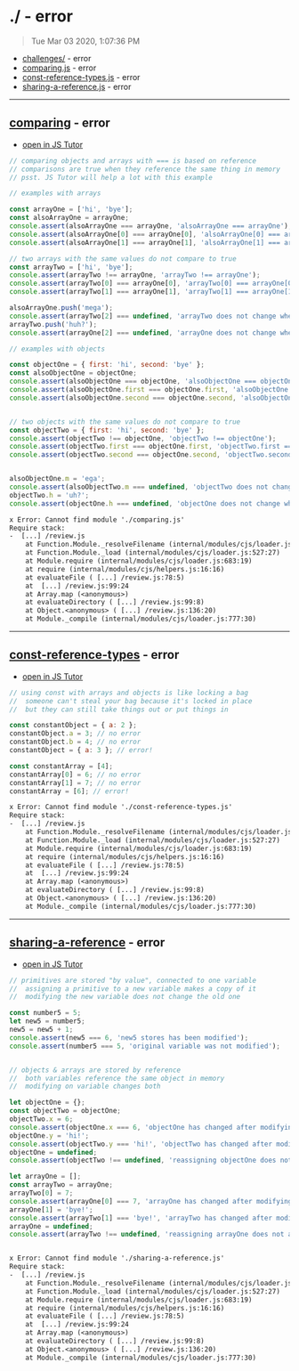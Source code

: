 # ./ - error

> Tue Mar 03 2020, 1:07:36 PM

* [challenges/](./challenges/) - error
* [comparing.js](#comparing---error) - error
* [const-reference-types.js](#const-reference-types---error) - error
* [sharing-a-reference.js](#sharing-a-reference---error) - error

---

## [comparing](./comparing.js) - error

* [open in JS Tutor](http://www.pythontutor.com/live.html#code=%2F%2F%20comparing%20objects%20and%20arrays%20with%20%3D%3D%3D%20is%20based%20on%20reference%0A%2F%2F%20comparisons%20are%20true%20when%20they%20reference%20the%20same%20thing%20in%20memory%0A%2F%2F%20psst.%20JS%20Tutor%20will%20help%20a%20lot%20with%20this%20example%0A%0A%2F%2F%20examples%20with%20arrays%0A%0Aconst%20arrayOne%20%3D%20%5B'hi'%2C%20'bye'%5D%3B%0Aconst%20alsoArrayOne%20%3D%20arrayOne%3B%0Aconsole.assert%28alsoArrayOne%20%3D%3D%3D%20arrayOne%2C%20'alsoArrayOne%20%3D%3D%3D%20arrayOne'%29%3B%0Aconsole.assert%28alsoArrayOne%5B0%5D%20%3D%3D%3D%20arrayOne%5B0%5D%2C%20'alsoArrayOne%5B0%5D%20%3D%3D%3D%20arrayOne%5B0%5D'%29%3B%0Aconsole.assert%28alsoArrayOne%5B1%5D%20%3D%3D%3D%20arrayOne%5B1%5D%2C%20'alsoArrayOne%5B1%5D%20%3D%3D%3D%20arrayOne%5B1%5D'%29%3B%0A%0A%2F%2F%20two%20arrays%20with%20the%20same%20values%20do%20not%20compare%20to%20true%0Aconst%20arrayTwo%20%3D%20%5B'hi'%2C%20'bye'%5D%3B%0Aconsole.assert%28arrayTwo%20!%3D%3D%20arrayOne%2C%20'arrayTwo%20!%3D%3D%20arrayOne'%29%3B%0Aconsole.assert%28arrayTwo%5B0%5D%20%3D%3D%3D%20arrayOne%5B0%5D%2C%20'arrayTwo%5B0%5D%20%3D%3D%3D%20arrayOne%5B0%5D'%29%3B%0Aconsole.assert%28arrayTwo%5B1%5D%20%3D%3D%3D%20arrayOne%5B1%5D%2C%20'arrayTwo%5B1%5D%20%3D%3D%3D%20arrayOne%5B1%5D'%29%3B%0A%0AalsoArrayOne.push%28'mega'%29%3B%0Aconsole.assert%28arrayTwo%5B2%5D%20%3D%3D%3D%20undefined%2C%20'arrayTwo%20does%20not%20change%20when%20arrayOne%20does'%29%3B%0AarrayTwo.push%28'huh%3F'%29%3B%0Aconsole.assert%28arrayOne%5B2%5D%20%3D%3D%3D%20undefined%2C%20'arrayOne%20does%20not%20change%20when%20arrayTwo%20does'%29%3B%0A%0A%2F%2F%20examples%20with%20objects%0A%0Aconst%20objectOne%20%3D%20%7B%20first%3A%20'hi'%2C%20second%3A%20'bye'%20%7D%3B%0Aconst%20alsoObjectOne%20%3D%20objectOne%3B%0Aconsole.assert%28alsoObjectOne%20%3D%3D%3D%20objectOne%2C%20'alsoObjectOne%20%3D%3D%3D%20objectOne'%29%3B%0Aconsole.assert%28alsoObjectOne.first%20%3D%3D%3D%20objectOne.first%2C%20'alsoObjectOne.first%20%3D%3D%3D%20objectOne.first'%29%3B%0Aconsole.assert%28alsoObjectOne.second%20%3D%3D%3D%20objectOne.second%2C%20'alsoObjectOne.second%20%3D%3D%3D%20objectOne.second'%29%3B%0A%0A%0A%2F%2F%20two%20objects%20with%20the%20same%20values%20do%20not%20compare%20to%20true%0Aconst%20objectTwo%20%3D%20%7B%20first%3A%20'hi'%2C%20second%3A%20'bye'%20%7D%3B%0Aconsole.assert%28objectTwo%20!%3D%3D%20objectOne%2C%20'objectTwo%20!%3D%3D%20objectOne'%29%3B%0Aconsole.assert%28objectTwo.first%20%3D%3D%3D%20objectOne.first%2C%20'objectTwo.first%20%3D%3D%3D%20objectOne.first'%29%3B%0Aconsole.assert%28objectTwo.second%20%3D%3D%3D%20objectOne.second%2C%20'objectTwo.second%20%3D%3D%3D%20objectOne.second'%29%3B%0A%0A%0AalsoObjectOne.m%20%3D%20'ega'%3B%0Aconsole.assert%28alsoObjectTwo.m%20%3D%3D%3D%20undefined%2C%20'objectTwo%20does%20not%20change%20when%20objectOne%20does'%29%3B%0AobjectTwo.h%20%3D%20'uh%3F'%3B%0Aconsole.assert%28objectOne.h%20%3D%3D%3D%20undefined%2C%20'objectOne%20does%20not%20change%20when%20objectTwo%20does'%29%3B%0A&cumulative=false&curInstr=2&heapPrimitives=nevernest&mode=display&origin=opt-live.js&py=js&rawInputLstJSON=%5B%5D&textReferences=false)

```js
// comparing objects and arrays with === is based on reference
// comparisons are true when they reference the same thing in memory
// psst. JS Tutor will help a lot with this example

// examples with arrays

const arrayOne = ['hi', 'bye'];
const alsoArrayOne = arrayOne;
console.assert(alsoArrayOne === arrayOne, 'alsoArrayOne === arrayOne');
console.assert(alsoArrayOne[0] === arrayOne[0], 'alsoArrayOne[0] === arrayOne[0]');
console.assert(alsoArrayOne[1] === arrayOne[1], 'alsoArrayOne[1] === arrayOne[1]');

// two arrays with the same values do not compare to true
const arrayTwo = ['hi', 'bye'];
console.assert(arrayTwo !== arrayOne, 'arrayTwo !== arrayOne');
console.assert(arrayTwo[0] === arrayOne[0], 'arrayTwo[0] === arrayOne[0]');
console.assert(arrayTwo[1] === arrayOne[1], 'arrayTwo[1] === arrayOne[1]');

alsoArrayOne.push('mega');
console.assert(arrayTwo[2] === undefined, 'arrayTwo does not change when arrayOne does');
arrayTwo.push('huh?');
console.assert(arrayOne[2] === undefined, 'arrayOne does not change when arrayTwo does');

// examples with objects

const objectOne = { first: 'hi', second: 'bye' };
const alsoObjectOne = objectOne;
console.assert(alsoObjectOne === objectOne, 'alsoObjectOne === objectOne');
console.assert(alsoObjectOne.first === objectOne.first, 'alsoObjectOne.first === objectOne.first');
console.assert(alsoObjectOne.second === objectOne.second, 'alsoObjectOne.second === objectOne.second');


// two objects with the same values do not compare to true
const objectTwo = { first: 'hi', second: 'bye' };
console.assert(objectTwo !== objectOne, 'objectTwo !== objectOne');
console.assert(objectTwo.first === objectOne.first, 'objectTwo.first === objectOne.first');
console.assert(objectTwo.second === objectOne.second, 'objectTwo.second === objectOne.second');


alsoObjectOne.m = 'ega';
console.assert(alsoObjectTwo.m === undefined, 'objectTwo does not change when objectOne does');
objectTwo.h = 'uh?';
console.assert(objectOne.h === undefined, 'objectOne does not change when objectTwo does');

```

```txt
x Error: Cannot find module './comparing.js'
Require stack:
-  [...] /review.js
    at Function.Module._resolveFilename (internal/modules/cjs/loader.js:625:15)
    at Function.Module._load (internal/modules/cjs/loader.js:527:27)
    at Module.require (internal/modules/cjs/loader.js:683:19)
    at require (internal/modules/cjs/helpers.js:16:16)
    at evaluateFile ( [...] /review.js:78:5)
    at  [...] /review.js:99:24
    at Array.map (<anonymous>)
    at evaluateDirectory ( [...] /review.js:99:8)
    at Object.<anonymous> ( [...] /review.js:136:20)
    at Module._compile (internal/modules/cjs/loader.js:777:30)
```

---

## [const-reference-types](./const-reference-types.js) - error

* [open in JS Tutor](http://www.pythontutor.com/live.html#code=%2F%2F%20using%20const%20with%20arrays%20and%20objects%20is%20like%20locking%20a%20bag%0A%2F%2F%20%20someone%20can't%20steal%20your%20bag%20because%20it's%20locked%20in%20place%0A%2F%2F%20%20but%20they%20can%20still%20take%20things%20out%20or%20put%20things%20in%0A%0Aconst%20constantObject%20%3D%20%7B%20a%3A%202%20%7D%3B%0AconstantObject.a%20%3D%203%3B%20%2F%2F%20no%20error%0AconstantObject.b%20%3D%204%3B%20%2F%2F%20no%20error%0AconstantObject%20%3D%20%7B%20a%3A%203%20%7D%3B%20%2F%2F%20error!%0A%0Aconst%20constantArray%20%3D%20%5B4%5D%3B%0AconstantArray%5B0%5D%20%3D%206%3B%20%2F%2F%20no%20error%0AconstantArray%5B1%5D%20%3D%207%3B%20%2F%2F%20no%20error%0AconstantArray%20%3D%20%5B6%5D%3B%20%2F%2F%20error!%0A&cumulative=false&curInstr=2&heapPrimitives=nevernest&mode=display&origin=opt-live.js&py=js&rawInputLstJSON=%5B%5D&textReferences=false)

```js
// using const with arrays and objects is like locking a bag
//  someone can't steal your bag because it's locked in place
//  but they can still take things out or put things in

const constantObject = { a: 2 };
constantObject.a = 3; // no error
constantObject.b = 4; // no error
constantObject = { a: 3 }; // error!

const constantArray = [4];
constantArray[0] = 6; // no error
constantArray[1] = 7; // no error
constantArray = [6]; // error!

```

```txt
x Error: Cannot find module './const-reference-types.js'
Require stack:
-  [...] /review.js
    at Function.Module._resolveFilename (internal/modules/cjs/loader.js:625:15)
    at Function.Module._load (internal/modules/cjs/loader.js:527:27)
    at Module.require (internal/modules/cjs/loader.js:683:19)
    at require (internal/modules/cjs/helpers.js:16:16)
    at evaluateFile ( [...] /review.js:78:5)
    at  [...] /review.js:99:24
    at Array.map (<anonymous>)
    at evaluateDirectory ( [...] /review.js:99:8)
    at Object.<anonymous> ( [...] /review.js:136:20)
    at Module._compile (internal/modules/cjs/loader.js:777:30)
```

---

## [sharing-a-reference](./sharing-a-reference.js) - error

* [open in JS Tutor](http://www.pythontutor.com/live.html#code=%2F%2F%20primitives%20are%20stored%20%22by%20value%22%2C%20connected%20to%20one%20variable%0A%2F%2F%20%20assigning%20a%20primitive%20to%20a%20new%20variable%20makes%20a%20copy%20of%20it%0A%2F%2F%20%20modifying%20the%20new%20variable%20does%20not%20change%20the%20old%20one%0A%0Aconst%20number5%20%3D%205%3B%0Alet%20new5%20%3D%20number5%3B%0Anew5%20%3D%20new5%20%2B%201%3B%0Aconsole.assert%28new5%20%3D%3D%3D%206%2C%20'new5%20stores%20has%20been%20modified'%29%3B%0Aconsole.assert%28number5%20%3D%3D%3D%205%2C%20'original%20variable%20was%20not%20modified'%29%3B%0A%0A%0A%2F%2F%20objects%20%26%20arrays%20are%20stored%20by%20reference%0A%2F%2F%20%20both%20variables%20reference%20the%20same%20object%20in%20memory%0A%2F%2F%20%20modifying%20on%20variable%20changes%20both%0A%0Alet%20objectOne%20%3D%20%7B%7D%3B%0Aconst%20objectTwo%20%3D%20objectOne%3B%0AobjectTwo.x%20%3D%206%3B%0Aconsole.assert%28objectOne.x%20%3D%3D%3D%206%2C%20'objectOne%20has%20changed%20after%20modifying%20objectTwo'%29%3B%0AobjectOne.y%20%3D%20'hi!'%3B%0Aconsole.assert%28objectTwo.y%20%3D%3D%3D%20'hi!'%2C%20'objectTwo%20has%20changed%20after%20modifying%20objectOne'%29%3B%0AobjectOne%20%3D%20undefined%3B%0Aconsole.assert%28objectTwo%20!%3D%3D%20undefined%2C%20'reassigning%20objectOne%20does%20not%20affect%20objectTwo'%29%3B%0A%0Alet%20arrayOne%20%3D%20%5B%5D%3B%0Aconst%20arrayTwo%20%3D%20arrayOne%3B%0AarrayTwo%5B0%5D%20%3D%207%3B%0Aconsole.assert%28arrayOne%5B0%5D%20%3D%3D%3D%207%2C%20'arrayOne%20has%20changed%20after%20modifying%20arrayTwo'%29%3B%0AarrayOne%5B1%5D%20%3D%20'bye!'%3B%0Aconsole.assert%28arrayTwo%5B1%5D%20%3D%3D%3D%20'bye!'%2C%20'arrayTwo%20has%20changed%20after%20modifying%20arrayOne'%29%3B%0AarrayOne%20%3D%20undefined%3B%0Aconsole.assert%28arrayTwo%20!%3D%3D%20undefined%2C%20'reassigning%20arrayOne%20does%20not%20affect%20arrayTwo'%29%3B%0A%0A%0A&cumulative=false&curInstr=2&heapPrimitives=nevernest&mode=display&origin=opt-live.js&py=js&rawInputLstJSON=%5B%5D&textReferences=false)

```js
// primitives are stored "by value", connected to one variable
//  assigning a primitive to a new variable makes a copy of it
//  modifying the new variable does not change the old one

const number5 = 5;
let new5 = number5;
new5 = new5 + 1;
console.assert(new5 === 6, 'new5 stores has been modified');
console.assert(number5 === 5, 'original variable was not modified');


// objects & arrays are stored by reference
//  both variables reference the same object in memory
//  modifying on variable changes both

let objectOne = {};
const objectTwo = objectOne;
objectTwo.x = 6;
console.assert(objectOne.x === 6, 'objectOne has changed after modifying objectTwo');
objectOne.y = 'hi!';
console.assert(objectTwo.y === 'hi!', 'objectTwo has changed after modifying objectOne');
objectOne = undefined;
console.assert(objectTwo !== undefined, 'reassigning objectOne does not affect objectTwo');

let arrayOne = [];
const arrayTwo = arrayOne;
arrayTwo[0] = 7;
console.assert(arrayOne[0] === 7, 'arrayOne has changed after modifying arrayTwo');
arrayOne[1] = 'bye!';
console.assert(arrayTwo[1] === 'bye!', 'arrayTwo has changed after modifying arrayOne');
arrayOne = undefined;
console.assert(arrayTwo !== undefined, 'reassigning arrayOne does not affect arrayTwo');



```

```txt
x Error: Cannot find module './sharing-a-reference.js'
Require stack:
-  [...] /review.js
    at Function.Module._resolveFilename (internal/modules/cjs/loader.js:625:15)
    at Function.Module._load (internal/modules/cjs/loader.js:527:27)
    at Module.require (internal/modules/cjs/loader.js:683:19)
    at require (internal/modules/cjs/helpers.js:16:16)
    at evaluateFile ( [...] /review.js:78:5)
    at  [...] /review.js:99:24
    at Array.map (<anonymous>)
    at evaluateDirectory ( [...] /review.js:99:8)
    at Object.<anonymous> ( [...] /review.js:136:20)
    at Module._compile (internal/modules/cjs/loader.js:777:30)
```

